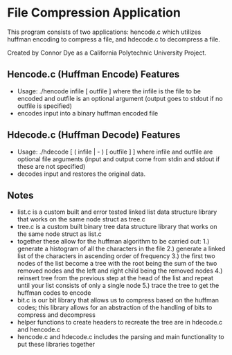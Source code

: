 # File Compression Application

This program consists of two applications: hencode.c which utilizes huffman encoding to compress a file, and hdecode.c to decompress a file.

Created by Connor Dye as a California Polytechnic University Project.

## Hencode.c (Huffman Encode) Features
- Usage: ./hencode infile [ outfile ] where the infile is the file to be encoded and outfile is an optional argument (output goes to stdout if no outfile is specified)
- encodes input into a binary huffman encoded file

## Hdecode.c (Huffman Decode) Features
- Usage: ./hdecode [ ( infile | - ) [ outfile ] ] where infile and outfile are optional file arguments (input and output come from stdin and stdout if these are not specified)
- decodes input and restores the original data.

## Notes
- list.c is a custom built and error tested linked list data structure library that works on the same node struct as tree.c
- tree.c is a custom built binary tree data structure library that works on the same node struct as list.c
- together these allow for the huffman algorithm to be carried out:  1.) generate a histogram of all the characters in the file  2.) generate a linked list of the characters in ascending order of frequency  3.) the first two nodes of the list become a tree with the root being the sum of the two removed nodes and the left and right child being the removed nodes  4.) reinsert tree from the previous step at the head of the list and repeat until your list consists of only a single node  5.) trace the tree to get the huffman codes to encode
- bit.c is our bit library that allows us to compress based on the huffman codes; this library allows for an abstraction of the handling of bits to compress and decompress
- helper functions to create headers to recreate the tree are in hdecode.c and hencode.c
- hencode.c and hdecode.c includes the parsing and main functionality to put these libraries together


